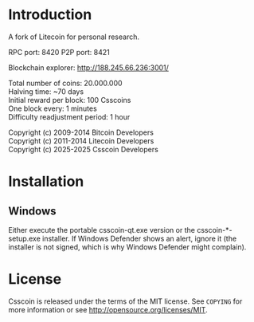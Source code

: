 # Introduction

A fork of Litecoin for personal research.

RPC port: 8420
P2P port: 8421

Blockchain explorer: http://188.245.66.236:3001/

Total number of coins: 20.000.000<br/>
Halving time: ~70 days<br/>
Initial reward per block: 100 Csscoins<br/>
One block every: 1 minutes </br>
Difficulty readjustment period: 1 hour

Copyright (c) 2009-2014 Bitcoin Developers </br>
Copyright (c) 2011-2014 Litecoin Developers </br>
Copyright (c) 2025-2025 Csscoin Developers </br>

# Installation

## Windows
Either execute the portable csscoin-qt.exe version or the csscoin-*-setup.exe installer.
If Windows Defender shows an alert, ignore it (the installer is not signed, which is why Windows Defender might complain).

# License


Csscoin is released under the terms of the MIT license. See `COPYING` for more
information or see http://opensource.org/licenses/MIT.
